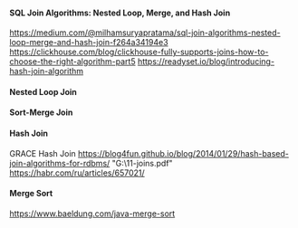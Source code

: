 #### SQL Join Algorithms: Nested Loop, Merge, and Hash Join
https://medium.com/@milhamsuryapratama/sql-join-algorithms-nested-loop-merge-and-hash-join-f264a34194e3
https://clickhouse.com/blog/clickhouse-fully-supports-joins-how-to-choose-the-right-algorithm-part5
https://readyset.io/blog/introducing-hash-join-algorithm

#### Nested Loop Join

#### Sort-Merge Join

#### Hash Join
GRACE Hash Join
https://blog4fun.github.io/blog/2014/01/29/hash-based-join-algorithms-for-rdbms/
"G:\11-joins.pdf"
https://habr.com/ru/articles/657021/


#### Merge Sort
https://www.baeldung.com/java-merge-sort